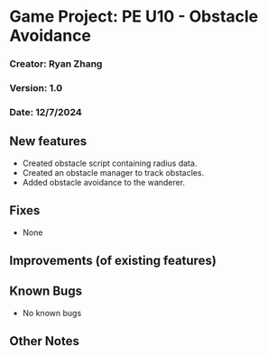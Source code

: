 # Game Project: PE U10 - Obstacle Avoidance
### Creator: Ryan Zhang
### Version: 1.0
### Date: 12/7/2024
## New features
- Created obstacle script containing radius data.
- Created an obstacle manager to track obstacles.
- Added obstacle avoidance to the wanderer.
﻿
## Fixes
- None
﻿
## Improvements (of existing features)

## Known Bugs
- No known bugs

## Other Notes

